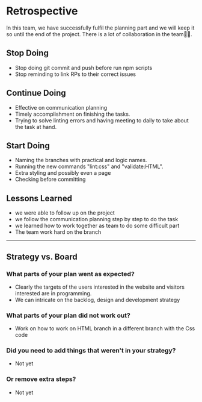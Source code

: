 # Retrospective

In this team, we have successfully fulfil the planning part and we will keep it
so until the end of the project. There is a lot of collaboration in the
team🤜🤛.

## Stop Doing

- Stop doing git commit and push before run npm scripts
- Stop reminding to link RPs to their correct issues

## Continue Doing

- Effective on communication planning
- Timely accomplishment on finishing the tasks.
- Trying to solve linting errors and having meeting to daily to take about the
  task at hand.

## Start Doing

- Naming the branches with practical and logic names.
- Running the new commands "lint:css" and "validate:HTML".
- Extra styling and possibly even a page
- Checking before committing

## Lessons Learned

- we were able to follow up on the project
- we follow the communication planning step by step to do the task
- we learned how to work together as team to do some difficult part
- The team work hard on the branch

---

## Strategy vs. Board

### What parts of your plan went as expected?

- Clearly the targets of the users interested in the website and visitors
  interested are in programming.
- We can intricate on the backlog, design and development strategy

### What parts of your plan did not work out?

- Work on how to work on HTML branch in a different branch with the Css code

### Did you need to add things that weren't in your strategy?

- Not yet

### Or remove extra steps?

- Not yet
